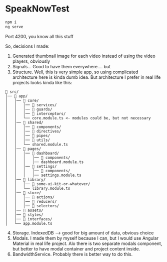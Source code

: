 # SpeakNowTest

```bash
npm i 
ng serve
```

Port 4200, you know all this stuff

So, decisions I made:
1) Generated thumbnail image for each video instead of using the video players, obviously
2) Signals... Good to have them everywhere.... but 
3) Structure. Well, this is very simple app, so using complicated architecture here is kinda dumb idea. But architecture I prefer in real life projects looks kinda like this:

```text
📂 src/
│── 📂 app/
│   │── 📂 core/
│   │   │── 📂 services/
│   │   │── 📂 guards/
│   │   │── 📂 interceptors/
│   │   └── core.module.ts <- modules could be, but not necessary
│   │── 📂 shared/
│   │   │── 📂 components/
│   │   │── 📂 directives/
│   │   │── 📂 pipes/
│   │   │── 📂 utils/
│   │   └── shared.module.ts
│   │── 📂 pages/
│   │   │── 📂 dashboard/
│   │   │   │── 📂 components/
│   │   │   │── dashboard.module.ts
│   │   │── 📂 settings/
│   │   │   │── 📂 components/
│   │   │   │── settings.module.ts
│   │── 📂 library/
│   │   │── 📂 some-ui-kit-or-whatever/
│   │   └── library.module.ts
│   │── 📂 store/
│   │   │── 📂 actions/
│   │   │── 📂 reducers/
│   │   │── 📂 selectors/
│   │── 📂 assets/
│   │── 📂 styles/
│   │── 📂 interfaces/
│   └── app.module.ts
```
4) Storage. IndexedDB --> good for big amount of data, obvious choice 
5) Modals. I made them by myself because I can, but I would use Angular Material in real life project. Alo there is two separate modals component, but better to have modal container and project content inside.
6) BandwidthService. Probably there is better way to do this.

